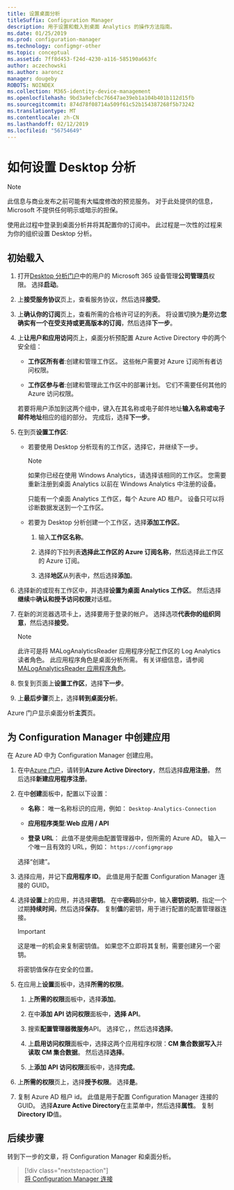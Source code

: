 ```yaml
---
title: 设置桌面分析
titleSuffix: Configuration Manager
description: 用于设置和载入到桌面 Analytics 的操作方法指南。
ms.date: 01/25/2019
ms.prod: configuration-manager
ms.technology: configmgr-other
ms.topic: conceptual
ms.assetid: 7ff8d453-f24d-4230-a116-585190a663fc
author: aczechowski
ms.author: aaroncz
manager: dougeby
ROBOTS: NOINDEX
ms.collection: M365-identity-device-management
ms.openlocfilehash: 9bd3a9efcbc76647ae39eb1a104b401b112d15fb
ms.sourcegitcommit: 874d78f08714a509f61c52b154387268f5b73242
ms.translationtype: MT
ms.contentlocale: zh-CN
ms.lasthandoff: 02/12/2019
ms.locfileid: "56754649"
---
```

# <a name="how-to-set-up-desktop-analytics"></a>如何设置 Desktop 分析 

> [!Note]  
> 此信息与商业发布之前可能有大幅度修改的预览服务。 对于此处提供的信息，Microsoft 不提供任何明示或暗示的担保。  

使用此过程中登录到桌面分析并将其配置你的订阅中。 此过程是一次性的过程来为你的组织设置 Desktop 分析。  



## <a name="initial-onboarding"></a>初始载入

1. 打开[Desktop 分析门户](https://aka.ms/m365aprod)中的用户的 Microsoft 365 设备管理**公司管理员**权限。 选择**启动**。  

2. 上**接受服务协议**页上，查看服务协议，然后选择**接受**。  

3. 上**确认你的订阅**页上，查看所需的合格许可证的列表。 将设置切换为**是**旁边**您确实有一个在受支持或更高版本的订阅**，然后选择**下一步**。  

4. 上**让用户和应用访问**页上，桌面分析预配置 Azure Active Directory 中的两个安全组：  

    - **工作区所有者**:创建和管理工作区。 这些帐户需要对 Azure 订阅所有者访问权限。  

    - **工作区参与者**:创建和管理此工作区中的部署计划。 它们不需要任何其他的 Azure 访问权限。  
  
   若要将用户添加到这两个组中，键入在其名称或电子邮件地址**输入名称或电子邮件地址**相应的组的部分。 完成后，选择**下一步**。 

5. 在到页**设置工作区**:  

    - 若要使用 Desktop 分析现有的工作区，选择它，并继续下一步。  

        > [!Note]  
        > 如果你已经在使用 Windows Analytics，请选择该相同的工作区。 您需要重新注册到桌面 Analytics 以前在 Windows Analytics 中注册的设备。 
        > 
        > 只能有一个桌面 Analytics 工作区，每个 Azure AD 租户。 设备只可以将诊断数据发送到一个工作区。   

    - 若要为 Desktop 分析创建一个工作区，选择**添加工作区**。  

        1. 输入**工作区名称**。<!--do we have any guidance for this name?-->  

        2. 选择的下拉列表**选择此工作区的 Azure 订阅名称**，然后选择此工作区的 Azure 订阅。  

        3. 选择**地区**从列表中，然后选择**添加**。  

6. 选择新的或现有工作区中，并选择**设置为桌面 Analytics 工作区**。  然后选择**继续**中**确认和授予访问权限**对话框。  

7. 在新的浏览器选项卡上，选择要用于登录的帐户。 选择选项**代表你的组织同意**，然后选择**接受**。  

    > [!Note]  
    > 此许可是将 MALogAnalyticsReader 应用程序分配工作区的 Log Analytics 读者角色。 此应用程序角色是桌面分析所需。 有关详细信息，请参阅[MALogAnalyticsReader 应用程序角色](/sccm/desktop-analytics/troubleshooting#bkmk_MALogAnalyticsReader)。  

8. 恢复到页面上**设置工作区**，选择**下一步**。  

9. 上**最后步骤**页上，选择**转到桌面分析**。 

Azure 门户显示桌面分析**主页**页。



## <a name="create-app-for-configuration-manager"></a>为 Configuration Manager 中创建应用

在 Azure AD 中为 Configuration Manager 创建应用。

1. 在中[Azure 门户](http://portal.azure.com)，请转到**Azure Active Directory**，然后选择**应用注册**。 然后选择**新建应用程序注册**。  

2. 在中**创建**面板中，配置以下设置：  

    - **名称**： 唯一名称标识的应用，例如： `Desktop-Analytics-Connection`  

    - **应用程序类型**:**Web 应用 / API**  

    - **登录 URL**： 此值不是使用由配置管理器中，但所需的 Azure AD。 输入一个唯一且有效的 URL，例如： `https://configmgrapp`  
  
   选择“创建”。  

3. 选择应用，并记下**应用程序 ID**。 此值是用于配置 Configuration Manager 连接的 GUID。  

4. 选择**设置**上的应用，并选择**密钥**。 在中**密码**部分中，输入**密钥说明**，指定一个过期**持续时间**，然后选择**保存**。 复制**值**的密钥，用于进行配置的配置管理器连接。 

    > [!Important]  
    > 这是唯一的机会来复制密钥值。 如果您不立即将其复制，需要创建另一个密钥。  
    > 
    > 将密钥值保存在安全的位置。  

5. 在应用上**设置**面板中，选择**所需的权限**。  

    1. 上**所需的权限**面板中，选择**添加**。  

    2. 在中**添加 API 访问权限**面板中，**选择 API**。  

    3. 搜索**配置管理器微服务**API。 选择它，，然后选择**选择**。  

    4. 上**启用访问权限**面板中，选择这两个应用程序权限：**CM 集合数据写入**并**读取 CM 集合数据**。 然后选择**选择**。  

    5. 上**添加 API 访问权限**面板中，选择**完成**。  

6. 上**所需的权限**页上，选择**授予权限**。 选择**是**。  

7. 复制 Azure AD 租户 id。 此值是用于配置 Configuration Manager 连接的 GUID。 选择**Azure Active Directory**在主菜单中，然后选择**属性**。 复制**Directory ID**值。  



## <a name="next-steps"></a>后续步骤

转到下一步的文章，将 Configuration Manager 和桌面分析。
> [!div class="nextstepaction"]  
> [将 Configuration Manager 连接](/sccm/desktop-analytics/connect-configmgr)  
